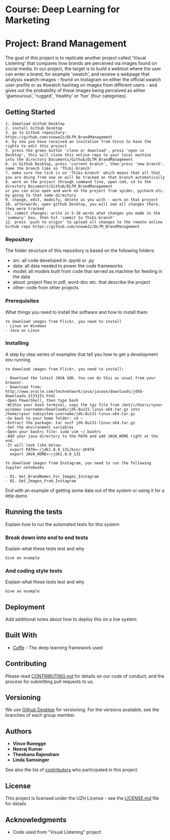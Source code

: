 # Course: Deep Learning for Marketing 
# Project: Brand Management 

The goal of this project is to replicate another project called 'Visual Listening' that compares how brands are perceived via images found on social media. 
In our project, the target is to build a webtool where the user can enter a brand, for example 'swatch', and receive a webpage that analysis swatch-images - found on Instagram on either 
the official swatch user-profile or as #swatch hashtag on images from different users - and gives out the probability of these images being perceived as either 'glamourous', 'rugged', 'healthy' or 'fun' (four categories). 

## Getting Started
```
1. download Github Desktop 
2. install Github Desktop 
3. go to Github repository: https://github.com/snoweZz/DLfM_BrandManagement
4. by now you have received an invitation from Vince to have the rights to edit this project
5. press the green button 'clone or download', press 'open in Desktop', this will clone this online repo to your local machine
into the directory Documents/Github/DLfM_BrandManagement
6. in Github Desktop, press 'current branch', then press 'new branch', name the branch like so 'Thibi-branch' 
7. make sure the tick is on 'Thibi-branch' which means that all that you are doing from now on will be tracked on that branch automatically
8. work on the project through command line, open cmd, cd to the directory Documents/Github/DLfM_BrandManagement
or you can also open and work on the project from spider, pycharm etc. by going to that same directory
9. change, edit, modeify, delete as you with - work on that project
10. afterwards, open github Desktop, you will see all changes there, they were tracked
11. commit changes: write in 5-10 words what changes you made in the 'summary' box, then hit 'commit to Thibi-branch' 
12. press 'push to origin' to upload all changes to the remote online Github repo https://github.com/snoweZz/DLfM_BrandManagement
```
### Repository

The folder structure of this repository is based on the following folders: 
- src: all code developed in .ipynb or .py
- data: all data needed to power the code frameworks
- model: all models built from code that served as machine for feeding in the data
- about: project files in pdf, word-doc etc. that describe the project
- other: code from other projects

### Prerequisites

What things you need to install the software and how to install them

```
to download images from Flickr, you need to install 
- Linux on Windows
- Java on Linux 
```

### Installing

A step by step series of examples that tell you how to get a development env running

```
to download images from Flickr, you need to install:  

- Download the latest JAVA SDK. You can do this as usual from your browser.
- Download from: http://www.oracle.com/technetwork/java/javase/downloads/jdk8-downloads-2133151.html
-Open PowerShell, then type bash
-Within your bash terminal, copy the tgz file from /mnt/c/Users/<your windows username>/Downloads/jdk-8u131-linux-x64.tar.gz into /home/<your subsystem username/jdk-8u131-linux-x64.tar.gz
-Go back to your home folder: cd ~
-Extract the package: tar xvzf jdk-8u131-linux-x64.tar.gz
-Set the environment variables
-Open your bashrc file: sudo vim ~/.bashrc
-Add your java directory to the PATH and add JAVA_HOME right at the end.
-It will look like below:
  export PATH=~/jdk1.8.0_131/bin/:$PATH
  export JAVA_HOME=~/jdk1.8.0_131

```
```
to download images from Instagram, you need to run the following Jupyter notebooks 

- 01. Get_BrandNames_For_Images_Instagram
- 02. Get_Images_From_Instagram
```

End with an example of getting some data out of the system or using it for a little demo

## Running the tests

Explain how to run the automated tests for this system

### Break down into end to end tests

Explain what these tests test and why

```
Give an example
```

### And coding style tests

Explain what these tests test and why

```
Give an example
```

## Deployment

Add additional notes about how to deploy this on a live system

## Built With

* [Caffe](https://caffe.berkeleyvision.org/) - The deep learning framework used

## Contributing

Please read [CONTRIBUTING.md](https://gist.github.com/PurpleBooth/b24679402957c63ec426) for details on our code of conduct, and the process for submitting pull requests to us.

## Versioning

We use [Github Desktop](https://desktop.github.com/) for versioning. For the versions available, see the branches of each group member. 

## Authors

* **Vince Rueegge**
* **Neeraj Kumar**
* **Theebana Rajendram**
* **Linda Samsinger** 


See also the list of [contributors](https://github.com/your/project/contributors) who participated in this project.

## License

This project is licensed under the UZH License - see the [LICENSE.md](LICENSE.md) file for details

## Acknowledgments

* Code used from "Visual Listening" project 

